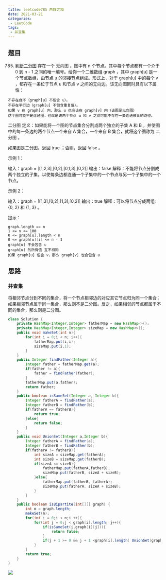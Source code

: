 ```yaml
---
title: leetcode785 两数之和
date: 2021-03-21
categories:
 - LeetCode
tags:
 - 并查集
---
```


## 题目
785. [判断二分图](https://leetcode-cn.com/problems/is-graph-bipartite/)
存在一个 无向图 ，图中有 n 个节点。其中每个节点都有一个介于 0 到 n - 1 之间的唯一编号。给你一个二维数组 graph ，其中 graph[u] 是一个节点数组，由节点 u 的邻接节点组成。形式上，对于 graph[u] 中的每个 v ，都存在一条位于节点 u 和节点 v 之间的无向边。该无向图同时具有以下属性：

    不存在自环（graph[u] 不包含 u）。
    不存在平行边（graph[u] 不包含重复值）。
    如果 v 在 graph[u] 内，那么 u 也应该在 graph[v] 内（该图是无向图）
    这个图可能不是连通图，也就是说两个节点 u 和 v 之间可能不存在一条连通彼此的路径。

二分图 定义：如果能将一个图的节点集合分割成两个独立的子集 A 和 B ，并使图中的每一条边的两个节点一个来自 A 集合，一个来自 B 集合，就将这个图称为 二分图 。

如果图是二分图，返回 true ；否则，返回 false 。

 

示例 1：

输入：graph = [[1,2,3],[0,2],[0,1,3],[0,2]]
输出：false
解释：不能将节点分割成两个独立的子集，以使每条边都连通一个子集中的一个节点与另一个子集中的一个节点。

示例 2：

输入：graph = [[1,3],[0,2],[1,3],[0,2]]
输出：true
解释：可以将节点分成两组: {0, 2} 和 {1, 3} 。

 

提示：

    graph.length == n
    1 <= n <= 100
    0 <= graph[u].length < n
    0 <= graph[u][i] <= n - 1
    graph[u] 不会包含 u
    graph[u] 的所有值 互不相同
    如果 graph[u] 包含 v，那么 graph[v] 也会包含 u

## 思路

### 并查集

将相邻节点分到不同的集合，将一个节点相邻边的对应其它节点归为同一个集合；如果相邻节点属于同一集合，那么则不是二分图。反之，如果相邻的节点都属于不同的集合，那么则是二分图。

```java
class Solution {
    private HashMap<Integer,Integer> fatherMap = new HashMap<>();
    private HashMap<Integer,Integer> sizeMap = new HashMap<>();
    public void makeSet(int n){
        for(int i = 0;i < n; i++){
            fatherMap.put(i,i);
            sizeMap.put(i,1);
        }
    }
    public Integer findFather(Integer a){
        Integer father = fatherMap.get(a);
        if(father != a){
            father = findFather(father);
        }
        fatherMap.put(a,father);
        return father;
    }
    public boolean isSameSet(Integer a, Integer b){
        Integer fatherA = findFather(a);
        Integer fatherB = findFather(b);
        if(fatherA == fatherB){
            return true;
        }else{
            return false;
        }
    }
    public void UnionSet(Integer a,Integer b){
        Integer fatherA = findFather(a);
        Integer fatherB = findFather(b);
        if(fatherA != fatherB){
            int sizeA = sizeMap.get(fatherA);
            int sizeB = sizeMap.get(fatherB);
            if(sizeA <= sizeB){
                fatherMap.put(fatherA,fatherB);
                sizeMap.put(fatherB, sizeA + sizeB);
            }else{
                fatherMap.put(fatherB, fatherA);
                sizeMap.put(fatherA, sizeA + sizeB);
            }
        }
    }
    public boolean isBipartite(int[][] graph) {
        int n = graph.length;
        makeSet(n);
        for(int i = 0;i < n;i ++){
            for(int j = 0;j < graph[i].length; j++){
                if(isSameSet(i,graph[i][j])){
                    return false;
                }
                if(j + 1 >= 0 && j + 1 <graph[i].length) UnionSet(graph[i][j],graph[i][j + 1]);
            }
        }
        return true;
    }
}
```

![](https://i.loli.net/2021/03/21/BGVk8pgnTQJR63O.png)